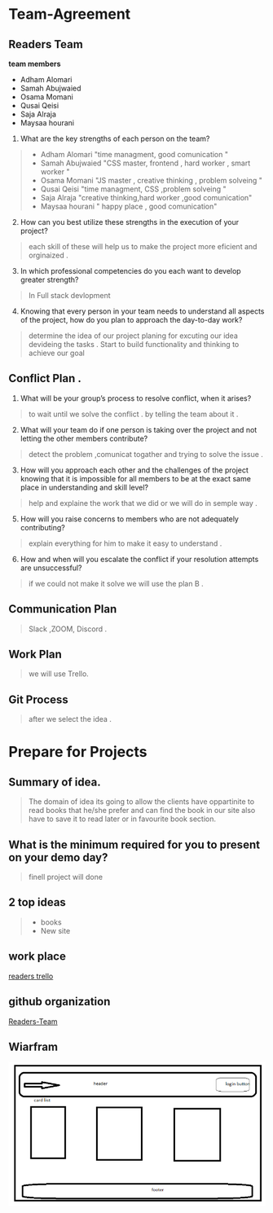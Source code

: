 # Team-Agreement


## Readers Team
**team members**
- Adham Alomari
- Samah Abujwaied
- Osama Momani
- Qusai Qeisi
- Saja Alraja
- Maysaa hourani



1. What are the key strengths of each person on the team?
> - Adham Alomari "time managment, good comunication "
> - Samah Abujwaied "CSS master, frontend , hard worker , smart worker " 
> - Osama Momani "JS master , creative thinking , problem solveing "
> - Qusai Qeisi "time managment, CSS ,problem solveing "
> - Saja Alraja "creative thinking,hard worker ,good comunication"
> - Maysaa hourani " happy place , good comunication"

2. How can you best utilize these strengths in the execution of your project?
> each skill of these  will help us to make the project more eficient and orginaized .

3. In which professional competencies do you each want to develop greater strength?
> In Full stack  devlopment 
4. Knowing that every person in your team needs to understand all aspects of the project, how do you plan to approach the day-to-day work?
> determine the idea of our project
> planing for excuting our idea 
> devideing the tasks .
> Start to build functionality and thinking to achieve our goal
 


## Conflict Plan .

1. What will be your group’s process to resolve conflict, when it arises?
> to wait until we solve the conflict . by telling the team about it .
2. What will your team do if one person is taking over the project and not letting the other members contribute?
> detect the problem ,comunicat togather and trying to solve the issue .
3. How will you approach each other and the challenges of the project knowing that it is impossible for all members to be at the exact same place in understanding and skill level?
> help and explaine the work that we did or we will do in semple way .
5. How will you raise concerns to members who are not adequately contributing?
> explain everything for him to make it easy to understand .
6. How and when will you escalate the conflict if your resolution attempts are unsuccessful?
> if we could not make it solve we will use the plan B .



## Communication Plan
> Slack ,ZOOM, Discord .

## Work Plan
> we will use Trello.

## Git Process 
> after we select the idea .



# Prepare for Projects 



## Summary of idea.

> The domain of idea its going to allow the clients have oppartinite to read books that he/she prefer and can find the book in our site also have to save it to read later or in favourite book section.

## What is the minimum required for you to present on your demo day?
> finell project will done 

## 2 top ideas
> * books 
> * New site 



## work place 
[readers trello](https://trello.com/readers13)

## github organization 
[
Readers-Team](https://github.com/Readers-Team)


## Wiarfram
![](img/Untitled.png)